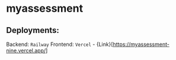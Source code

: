 # myassessment

## Deployments:
Backend: `Railway`
Frontend: `Vercel` - {Link}[https://myassessment-nine.vercel.app/]
